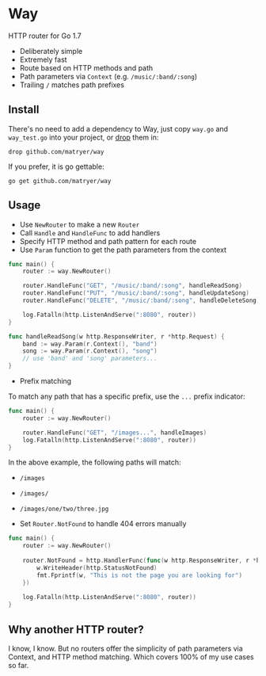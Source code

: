 # Way
HTTP router for Go 1.7

* Deliberately simple
* Extremely fast
* Route based on HTTP methods and path
* Path parameters via `Context` (e.g. `/music/:band/:song`)
* Trailing `/` matches path prefixes

## Install

There's no need to add a dependency to Way, just copy `way.go` and `way_test.go` into your project, or [drop](https://github.com/matryer/drop) them in:

```
drop github.com/matryer/way
```

If you prefer, it is go gettable:

```
go get github.com/matryer/way
```

## Usage

* Use `NewRouter` to make a new `Router`
* Call `Handle` and `HandleFunc` to add handlers
* Specify HTTP method and path pattern for each route
* Use `Param` function to get the path parameters from the context

```go
func main() {
	router := way.NewRouter()

	router.HandleFunc("GET", "/music/:band/:song", handleReadSong)
	router.HandleFunc("PUT", "/music/:band/:song", handleUpdateSong)
	router.HandleFunc("DELETE", "/music/:band/:song", handleDeleteSong)

	log.Fatalln(http.ListenAndServe(":8080", router))
}

func handleReadSong(w http.ResponseWriter, r *http.Request) {
	band := way.Param(r.Context(), "band")
	song := way.Param(r.Context(), "song")
	// use 'band' and 'song' parameters...
}
```

* Prefix matching

To match any path that has a specific prefix, use the `...` prefix indicator:

```go
func main() {
	router := way.NewRouter()

	router.HandleFunc("GET", "/images...", handleImages)
	log.Fatalln(http.ListenAndServe(":8080", router))
}
```

In the above example, the following paths will match:

* `/images`
* `/images/`
* `/images/one/two/three.jpg`

* Set `Router.NotFound` to handle 404 errors manually

```go
func main() {
	router := way.NewRouter()
	
	router.NotFound = http.HandlerFunc(func(w http.ResponseWriter, r *http.Request) {
		w.WriteHeader(http.StatusNotFound)
		fmt.Fprintf(w, "This is not the page you are looking for")
	})
	
	log.Fatalln(http.ListenAndServe(":8080", router))
}
```

## Why another HTTP router?

I know, I know. But no routers offer the simplicity of path parameters via Context, and HTTP method matching. Which covers 100% of my use cases so far.
